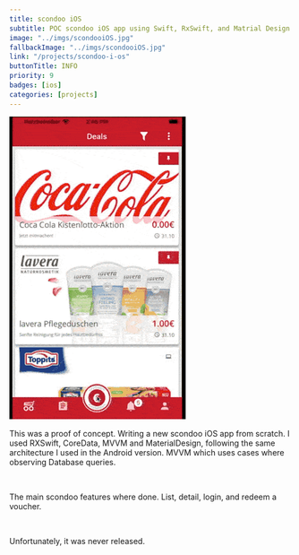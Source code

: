 ```yaml
---
title: scondoo iOS
subtitle: POC scondoo iOS app using Swift, RxSwift, and Matrial Design
image: "../imgs/scondooiOS.jpg"
fallbackImage: "../imgs/scondooiOS.jpg"
link: "/projects/scondoo-i-os"
buttonTitle: INFO
priority: 9
badges: [ios]
categories: [projects]
---
```

![scondoo iOS](../imgs/scondooiOS.gif)

This was a proof of concept. Writing a new scondoo iOS app from scratch. I used RXSwift, CoreData, MVVM and MaterialDesign, following the same architecture I used in the Android version. MVVM which uses cases where observing Database queries.

<p>&nbsp;</p>

The main scondoo features where done. List, detail, login, and redeem a voucher.

<p>&nbsp;</p>

Unfortunately, it was never released.
